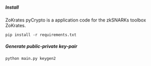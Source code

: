 ##### **Install**
ZoKrates pyCrypto is a application code for the zkSNARKs toolbox ZoKrates.

`pip install -r requirements.txt`

##### **Generate public-private key-pair**
`python main.py keygen2`